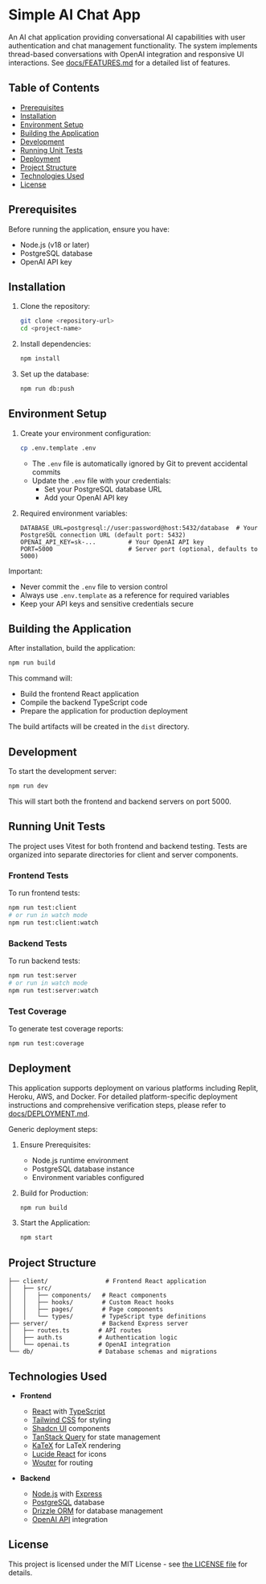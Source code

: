 # Simple AI Chat App

An AI chat application providing conversational AI capabilities with user authentication and chat management functionality.
The system implements thread-based conversations with OpenAI integration and responsive UI interactions.
See [docs/FEATURES.md](docs/FEATURES.md) for a detailed list of features.

## Table of Contents
- [Prerequisites](#prerequisites)
- [Installation](#installation)
- [Environment Setup](#environment-setup)
- [Building the Application](#building-the-application)
- [Development](#development)
- [Running Unit Tests](#running-unit-tests)
- [Deployment](#deployment)
- [Project Structure](#project-structure)
- [Technologies Used](#technologies-used)
- [License](#license)

## Prerequisites

Before running the application, ensure you have:
- Node.js (v18 or later)
- PostgreSQL database
- OpenAI API key

## Installation

1. Clone the repository:
   ```bash
   git clone <repository-url>
   cd <project-name>
   ```

2. Install dependencies:
   ```bash
   npm install
   ```

3. Set up the database:
   ```bash
   npm run db:push
   ```
## Environment Setup

1. Create your environment configuration:
   ```bash
   cp .env.template .env
   ```
   - The `.env` file is automatically ignored by Git to prevent accidental commits
   - Update the `.env` file with your credentials:
     - Set your PostgreSQL database URL
     - Add your OpenAI API key

2. Required environment variables:
   ```env
   DATABASE_URL=postgresql://user:password@host:5432/database  # Your PostgreSQL connection URL (default port: 5432)
   OPENAI_API_KEY=sk-...         # Your OpenAI API key
   PORT=5000                     # Server port (optional, defaults to 5000)
   ```

Important:
- Never commit the `.env` file to version control
- Always use `.env.template` as a reference for required variables
- Keep your API keys and sensitive credentials secure

## Building the Application

After installation, build the application:

```bash
npm run build
```

This command will:
- Build the frontend React application
- Compile the backend TypeScript code
- Prepare the application for production deployment

The build artifacts will be created in the `dist` directory.

## Development

To start the development server:

```bash
npm run dev
```

This will start both the frontend and backend servers on port 5000.

## Running Unit Tests

The project uses Vitest for both frontend and backend testing. Tests are organized into separate directories for client and server components.

### Frontend Tests
To run frontend tests:
```bash
npm run test:client
# or run in watch mode
npm run test:client:watch
```

### Backend Tests
To run backend tests:
```bash
npm run test:server
# or run in watch mode
npm run test:server:watch
```

### Test Coverage
To generate test coverage reports:
```bash
npm run test:coverage
```

## Deployment

This application supports deployment on various platforms including Replit, Heroku, AWS, and Docker.
For detailed platform-specific deployment instructions and comprehensive verification steps, please refer to [docs/DEPLOYMENT.md](docs/DEPLOYMENT.md).

Generic deployment steps:

1. Ensure Prerequisites:
   - Node.js runtime environment
   - PostgreSQL database instance
   - Environment variables configured

2. Build for Production:
   ```bash
   npm run build
   ```

3. Start the Application:
   ```bash
   npm start
   ```

## Project Structure

```
├── client/                # Frontend React application
│   ├── src/
│   │   ├── components/   # React components
│   │   ├── hooks/        # Custom React hooks
│   │   ├── pages/        # Page components
│   │   └── types/        # TypeScript type definitions
├── server/               # Backend Express server
│   ├── routes.ts        # API routes
│   ├── auth.ts          # Authentication logic
│   └── openai.ts        # OpenAI integration
└── db/                  # Database schemas and migrations
```

## Technologies Used

- **Frontend**
  - [React](https://react.dev/) with [TypeScript](https://www.typescriptlang.org/)
  - [Tailwind CSS](https://tailwindcss.com/) for styling
  - [Shadcn UI](https://ui.shadcn.com/) components
  - [TanStack Query](https://tanstack.com/query/latest) for state management
  - [KaTeX](https://katex.org/) for LaTeX rendering
  - [Lucide React](https://lucide.dev/guide/packages/lucide-react) for icons
  - [Wouter](https://github.com/molefrog/wouter) for routing

- **Backend**
  - [Node.js](https://nodejs.org/) with [Express](https://expressjs.com/)
  - [PostgreSQL](https://www.postgresql.org/) database
  - [Drizzle ORM](https://orm.drizzle.team/) for database management
  - [OpenAI API](https://platform.openai.com/docs/introduction) integration

## License

This project is licensed under the MIT License - see [the LICENSE file](LICENSE) for details.
